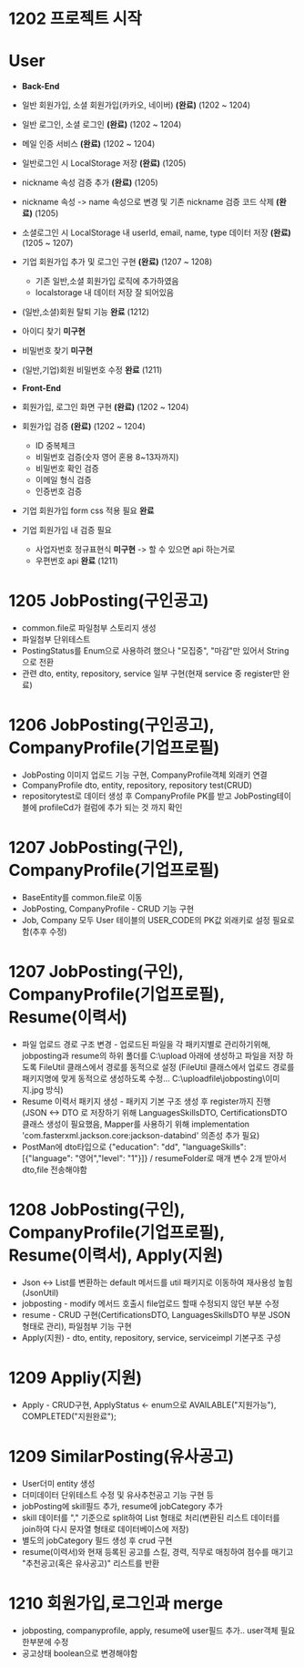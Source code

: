 # 1202 프로젝트 시작

# User
- **Back-End**
- 일반 회원가입, 소셜 회원가입(카카오, 네이버) **(완료)** (1202 ~ 1204)
- 일반 로그인, 소셜 로그인 **(완료)** (1202 ~ 1204)
- 메일 인증 서비스 **(완료)** (1202 ~ 1204)
- 일반로그인 시 LocalStorage 저장 **(완료)** (1205)
- nickname 속성 검증 추가 **(완료)** (1205)
- nickname 속성 -> name 속성으로 변경 및 기존 nickname 검증 코드 삭제 **(완료)** (1205)
- 소셜로그인 시 LocalStorage 내 userId, email, name, type 데이터 저장 **(완료)** (1205 ~ 1207)
- 기업 회원가입 추가 및 로그인 구현 **(완료)** (1207 ~ 1208)
  - 기존 일반,소셜 회원가입 로직에 추가하였음
  - localstorage 내 데이터 저장 잘 되어있음
- (일반,소셜)회원 탈퇴 기능 **완료** (1212)
- 아이디 찾기 **미구현**
- 비밀번호 찾기 **미구현**
- (일반,기업)회원 비밀번호 수정 **완료** (1211)

- **Front-End**
- 회원가입, 로그인 화면 구현 **(완료)** (1202 ~ 1204)
- 회원가입 검증 **(완료)** (1202 ~ 1204)
  - ID 중복체크
  - 비밀번호 검증(숫자 영어 혼용 8~13자까지)
  - 비밀번호 확인 검증
  - 이메일 형식 검증
  - 인증번호 검증
- 기업 회원가입 form css 적용 필요 **완료**
- 기업 회원가입 내 검증 필요
  - 사업자번호 정규표현식 **미구현** -> 할 수 있으면 api 하는거로
  - 우편번호 api **완료** (1211)

# 1205 JobPosting(구인공고)
- common.file로 파일첨부 스토리지 생성
- 파일첨부 단위테스트
- PostingStatus를 Enum으로 사용하려 했으나 "모집중", "마감"만 있어서 String으로 전환
- 관련 dto, entity, repository, service 일부 구현(현재 service 중 register만 완료)

# 1206 JobPosting(구인공고), CompanyProfile(기업프로필)
- JobPosting 이미지 업로드 기능 구현, CompanyProfile객체 외래키 연결
- CompanyProfile dto, entity, repository, repository test(CRUD)
- repositorytest로 데이터 생성 후 CompanyProfile PK를 받고 JobPosting테이블에 profileCd가 컬럼에 추가 되는 것 까지 확인

# 1207 JobPosting(구인), CompanyProfile(기업프로필)
- BaseEntity를 common.file로 이동
- JobPosting, CompanyProfile - CRUD 기능 구현
- Job, Company 모두 User 테이블의 USER_CODE의 PK값 외래키로 설정 필요로 함(추후 수정)

# 1207 JobPosting(구인), CompanyProfile(기업프로필), Resume(이력서)
- 파일 업로드 경로 구조 변경 - 업로드된 파일을 각 패키지별로 관리하기위해, jobposting과 resume의 하위 폴더를 C:\\upload 아래에 생성하고 파일을 저장 하도록 FileUtil 클래스에서 경로를 동적으로 설정
  (FileUtil 클래스에서 업로드 경로를 패키지명에 맞게 동적으로 생성하도록 수정... C:\uploadfile\jobposting\이미지.jpg 방식)
- Resume 이력서 패키지 생성 - 패키지 기본 구조 생성 후 register까지 진행
  (JSON <-> DTO 로 저장하기 위해 LanguagesSkillsDTO, CertificationsDTO 클래스 생성이 필요했음, Mapper를 사용하기 위해 implementation 'com.fasterxml.jackson.core:jackson-databind' 의존성 추가 필요)
- PostMan에 dto타입으로 {"education": "dd", "languageSkills": [{"language": "영어","level": "1"}]} / resumeFolder로 매개 변수 2개 받아서 dto,file 전송해야함

# 1208 JobPosting(구인), CompanyProfile(기업프로필), Resume(이력서), Apply(지원)
- Json <-> List를 변환하는 default 메서드를 util 패키지로 이동하여 재사용성 높힘(JsonUtil)
- jobposting - modify 메서드 호출시 file업로드 할때 수정되지 않던 부분 수정
- resume - CRUD 구현(CertificationsDTO, LanguagesSkillsDTO 부분 JSON형태로 관리), 파일첨부 기능 구현
- Apply(지원) - dto, entity, repository, service, serviceimpl 기본구조 구성

# 1209 Appliy(지원)
- Apply - CRUD구현, ApplyStatus <- enum으로 AVAILABLE("지원가능"), COMPLETED("지원완료");

# 1209 SimilarPosting(유사공고)
- User더미 entity 생성
- 더미데이터 단위테스트 수정 및 유사추천공고 기능 구현 등
- jobPosting에 skill필드 추가, resume에 jobCategory 추가
- skill 데이터를 "," 기준으로 split하여 List<String> 형태로 처리(변환된 리스트 데이터를 join하여 다시 문자열 형태로 데이터베이스에 저장)
- 별도의 jobCategory 필드 생성 후 crud 구현
- resume(이력서)와 현재 등록된 공고를 스킬, 경력, 직무로 매칭하여 점수를 매기고 "추천공고(혹은 유사공고)" 리스트를 반환

# 1210 회원가입,로그인과 merge
- jobposting, companyprofile, apply, resume에 user필드 추가.. user객체 필요한부분에 수정
- 공고상태 boolean으로 변경해야함

